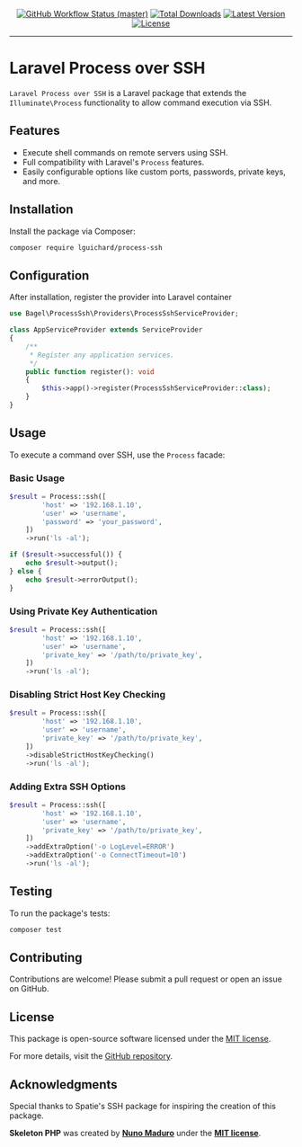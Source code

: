<p align="center">
    <p align="center">
        <a href="https://github.com/lguichard/process-ssh/actions"><img alt="GitHub Workflow Status (master)" src="https://github.com/lguichard/process-ssh/actions/workflows/tests.yml/badge.svg"></a>
        <a href="https://packagist.org/packages/lguichard/process-ssh"><img alt="Total Downloads" src="https://img.shields.io/packagist/dt/lguichard/process-ssh"></a>
        <a href="https://packagist.org/packages/lguichard/process-ssh"><img alt="Latest Version" src="https://img.shields.io/packagist/v/lguichard/process-ssh"></a>
        <a href="https://packagist.org/packages/lguichard/process-ssh"><img alt="License" src="https://img.shields.io/packagist/l/lguichard/process-ssh"></a>
    </p>
</p>

------
# Laravel Process over SSH

`Laravel Process over SSH` is a Laravel package that extends the `Illuminate\Process` functionality to allow command execution via SSH.

## Features

- Execute shell commands on remote servers using SSH.
- Full compatibility with Laravel's `Process` features.
- Easily configurable options like custom ports, passwords, private keys, and more.

## Installation

Install the package via Composer:

```bash
composer require lguichard/process-ssh
```

## Configuration

After installation, register the provider into Laravel container

```php
use Bagel\ProcessSsh\Providers\ProcessSshServiceProvider;

class AppServiceProvider extends ServiceProvider
{
    /**
     * Register any application services.
     */
    public function register(): void
    {
        $this->app()->register(ProcessSshServiceProvider::class);
    }
}
```

## Usage

To execute a command over SSH, use the `Process` facade:

### Basic Usage

```php
$result = Process::ssh([
        'host' => '192.168.1.10',
        'user' => 'username',
        'password' => 'your_password',
    ])
    ->run('ls -al');

if ($result->successful()) {
    echo $result->output();
} else {
    echo $result->errorOutput();
}
```

### Using Private Key Authentication

```php
$result = Process::ssh([
        'host' => '192.168.1.10',
        'user' => 'username',
        'private_key' => '/path/to/private_key',
    ])
    ->run('ls -al');
```

### Disabling Strict Host Key Checking

```php
$result = Process::ssh([
        'host' => '192.168.1.10',
        'user' => 'username',
        'private_key' => '/path/to/private_key',
    ])
    ->disableStrictHostKeyChecking()
    ->run('ls -al');
```

### Adding Extra SSH Options
```php
$result = Process::ssh([
        'host' => '192.168.1.10',
        'user' => 'username',
        'private_key' => '/path/to/private_key',
    ])
    ->addExtraOption('-o LogLevel=ERROR')
    ->addExtraOption('-o ConnectTimeout=10')
    ->run('ls -al');
```

## Testing

To run the package's tests:

```bash
composer test
```

## Contributing

Contributions are welcome! Please submit a pull request or open an issue on GitHub.

## License

This package is open-source software licensed under the [MIT license](LICENSE.md).

For more details, visit the [GitHub repository](https://github.com/lguichard/process-ssh).

## Acknowledgments
Special thanks to Spatie's SSH package for inspiring the creation of this package.

**Skeleton PHP** was created by **[Nuno Maduro](https://twitter.com/enunomaduro)** under the **[MIT license](https://opensource.org/licenses/MIT)**.
